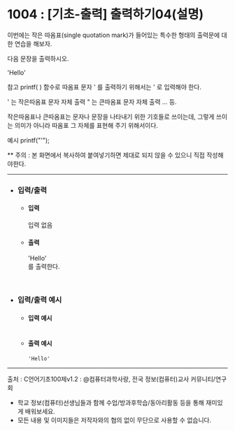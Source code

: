 # 1004 : [기초-출력] 출력하기04(설명)

이번에는 작은 따옴표(single quotation mark)가 들어있는
특수한 형태의 출력문에 대한 연습을 해보자.

다음 문장을 출력하시오.

'Hello'

참고
printf( ) 함수로 따옴표 문자 ' 를 출력하기 위해서는 \' 로 입력해야 한다.

\' 는 작은따옴표 문자 자체 출력
\" 는 큰따옴표 문자 자체 출력 …  등.

작은따옴표나 큰따옴표는 문자나 문장을 나타내기 위한 기호들로 쓰이는데,
그렇게 쓰이는 의미가 아니라 따옴표 그 자체를 표현해 주기 위해서이다.

예시
printf("\'");

** 주의 : 본 화면에서 복사하여 붙여넣기하면 제대로 되지 않을 수 있으니 직접 작성해야한다.

------------------

- ### 입력/출력
  
  - #### 입력
    
      입력 없음
    
  - #### 출력

      'Hello'
      <br />
      를 출력한다.
<br />

- ### 입력/출력 예시

  - #### 입력 예시
      ```

      ```

  - #### 출력 예시
      ```
      'Hello'
      ```
---------------------------------------
출처 : C언어기초100제v1.2 : @컴퓨터과학사랑, 전국 정보(컴퓨터)교사 커뮤니티/연구회
- 학교 정보(컴퓨터)선생님들과 함께 수업/방과후학습/동아리활동 등을 통해 재미있게 배워보세요. 
- 모든 내용 및 이미지들은 저작자와의 협의 없이 무단으로 사용할 수 없습니다.
